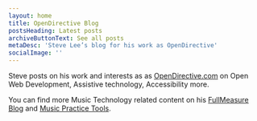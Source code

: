 ```yaml
---
layout: home
title: OpenDirective Blog
postsHeading: Latest posts
archiveButtonText: See all posts
metaDesc: 'Steve Lee’s blog for his work as OpenDirective'
socialImage: ''
---
```


Steve posts on his work and interests as as [OpenDirective.com](https://www.opendirective.com) on Open Web Development, Assistive technology, Accessibility more.

You can find more Music Technology related content on his [FullMeasure Blog](https://blog.fullmeasure.uk/) and [Music Practice Tools](https://musicpracticetools.net).

